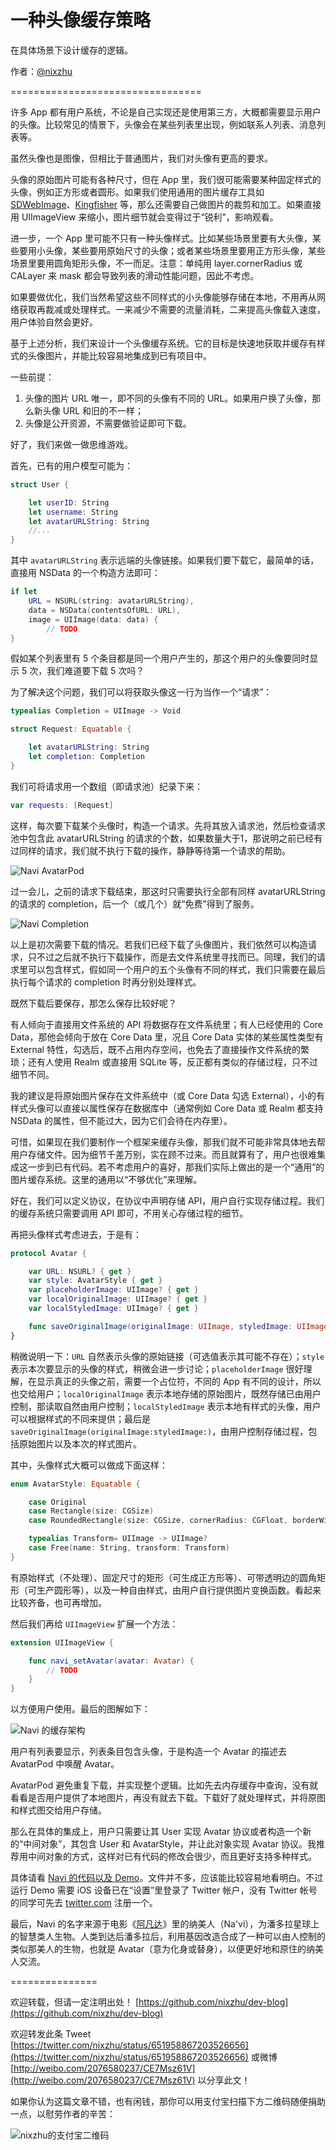 # 一种头像缓存策略

在具体场景下设计缓存的逻辑。

作者：[@nixzhu](https://twitter.com/nixzhu)

=================================

许多 App 都有用户系统，不论是自己实现还是使用第三方，大概都需要显示用户的头像。比较常见的情景下，头像会在某些列表里出现，例如联系人列表、消息列表等。

虽然头像也是图像，但相比于普通图片，我们对头像有更高的要求。

头像的原始图片可能有各种尺寸，但在 App 里，我们很可能需要某种固定样式的头像，例如正方形或者圆形。如果我们使用通用的图片缓存工具如 [SDWebImage](https://github.com/rs/SDWebImage)、[Kingfisher](https://github.com/onevcat/Kingfisher) 等，那么还需要自己做图片的裁剪和加工。如果直接用 UIImageView 来缩小，图片细节就会变得过于“锐利”，影响观看。

进一步，一个 App 里可能不只有一种头像样式。比如某些场景里要有大头像，某些要用小头像，某些要用原始尺寸的头像；或者某些场景里要用正方形头像，某些场景里要用圆角矩形头像，不一而足。注意：单纯用 layer.cornerRadius 或 CALayer 来 mask 都会导致列表的滑动性能问题，因此不考虑。

如果要做优化，我们当然希望这些不同样式的小头像能够存储在本地，不用再从网络获取再裁减或处理样式。一来减少不需要的流量消耗，二来提高头像载入速度，用户体验自然会更好。

基于上述分析，我们来设计一个头像缓存系统。它的目标是快速地获取并缓存有样式的头像图片，并能比较容易地集成到已有项目中。

一些前提：

1. 头像的图片 URL 唯一，即不同的头像有不同的 URL。如果用户换了头像，那么新头像 URL 和旧的不一样；
2. 头像是公开资源，不需要做验证即可下载。

好了，我们来做一做思维游戏。

首先，已有的用户模型可能为：

``` swift
struct User {

	let userID: String
	let username: String
	let avatarURLString: String
	//...
}
```

其中 `avatarURLString` 表示远端的头像链接。如果我们要下载它，最简单的话，直接用 NSData 的一个构造方法即可：

``` swift
if let 
    URL = NSURL(string: avatarURLString), 
    data = NSData(contentsOfURL: URL), 
    image = UIImage(data: data) {
        // TODO
}
```

假如某个列表里有 5 个条目都是同一个用户产生的，那这个用户的头像要同时显示 5 次，我们难道要下载 5 次吗？

为了解决这个问题，我们可以将获取头像这一行为当作一个“请求”：

``` swift
typealias Completion = UIImage -> Void

struct Request: Equatable {

    let avatarURLString: String
    let completion: Completion
}
```

我们可将请求用一个数组（即请求池）纪录下来：

``` swift
var requests: [Request]
```

这样，每次要下载某个头像时，构造一个请求。先将其放入请求池，然后检查请求池中包含此 avatarURLString 的请求的个数，如果数量大于1，那说明之前已经有过同样的请求，我们就不执行下载的操作，静静等待第一个请求的帮助。

![Navi AvatarPod](https://github.com/nixzhu/dev-blog/raw/master/images/navi_avatar_pod.png)

过一会儿，之前的请求下载结束，那这时只需要执行全部有同样 avatarURLString 的请求的 completion，后一个（或几个）就“免费”得到了服务。

![Navi Completion](https://github.com/nixzhu/dev-blog/raw/master/images/navi_completion.png)

以上是初次需要下载的情况。若我们已经下载了头像图片，我们依然可以构造请求，只不过之后就不执行下载操作，而是去文件系统里寻找而已。同理，我们的请求里可以包含样式，假如同一个用户的五个头像有不同的样式，我们只需要在最后执行每个请求的 completion 时再分别处理样式。

既然下载后要保存，那怎么保存比较好呢？

有人倾向于直接用文件系统的 API 将数据存在文件系统里；有人已经使用的 Core Data，那他会倾向于放在 Core Data 里，况且 Core Data 实体的某些属性类型有 External 特性，勾选后，既不占用内存空间，也免去了直接操作文件系统的繁琐；还有人使用 Realm 或直接用 SQLite 等，反正都有类似的存储过程，只不过细节不同。

我的建议是将原始图片保存在文件系统中（或 Core Data 勾选 External），小的有样式头像可以直接以属性保存在数据库中（通常例如 Core Data 或 Realm 都支持 NSData 的属性，但不能过大，因为它们会待在内存里）。

可惜，如果现在我们要制作一个框架来缓存头像，那我们就不可能非常具体地去帮用户存储文件。因为细节千差万别，实在顾不过来。而且就算有了，用户也很难集成这一步到已有代码。若不考虑用户的喜好，那我们实际上做出的是一个“通用”的图片缓存系统。这里的通用以“不够优化”来理解。

好在，我们可以定义协议，在协议中声明存储 API，用户自行实现存储过程。我们的缓存系统只需要调用 API 即可，不用关心存储过程的细节。

再把头像样式考虑进去，于是有：

``` swift
protocol Avatar {

    var URL: NSURL? { get }
    var style: AvatarStyle { get }
    var placeholderImage: UIImage? { get }
    var localOriginalImage: UIImage? { get }
    var localStyledImage: UIImage? { get }

    func saveOriginalImage(originalImage: UIImage, styledImage: UIImage)
}
```

稍微说明一下：`URL` 自然表示头像的原始链接（可选值表示其可能不存在）；`style` 表示本次要显示的头像的样式，稍微会进一步讨论；`placeholderImage` 很好理解，在显示真正的头像之前，需要一个占位符，不同的 App 有不同的设计，所以也交给用户；`localOriginalImage` 表示本地存储的原始图片，既然存储已由用户控制，那读取自然由用户控制；`localStyledImage` 表示本地有样式的头像，用户可以根据样式的不同来提供；最后是`saveOriginalImage(originalImage:styledImage:)`，由用户控制存储过程，包括原始图片以及本次的样式图片。

其中，头像样式大概可以做成下面这样：

``` swift
enum AvatarStyle: Equatable {

    case Original
    case Rectangle(size: CGSize)
    case RoundedRectangle(size: CGSize, cornerRadius: CGFloat, borderWidth: CGFloat)

    typealias Transform= UIImage -> UIImage?
    case Free(name: String, transform: Transform)
}
```

有原始样式（不处理）、固定尺寸的矩形（可生成正方形等）、可带透明边的圆角矩形（可生产圆形等），以及一种自由样式，由用户自行提供图片变换函数。看起来比较齐备，也可再增加。

然后我们再给 `UIImageView` 扩展一个方法：

``` swift
extension UIImageView {

    func navi_setAvatar(avatar: Avatar) {
        // TODO
    }
}
```

以方便用户使用。最后的图解如下：

![Navi 的缓存架构](https://github.com/nixzhu/dev-blog/raw/master/images/navi_diagram.png)

用户有列表要显示，列表条目包含头像，于是构造一个 Avatar 的描述去 AvatarPod 中唤醒 Avatar。

AvatarPod 避免重复下载，并实现整个逻辑。比如先去内存缓存中查询，没有就看看是否用户提供了本地图片，再没有就去下载。下载好了就处理样式，并将原图和样式图交给用户存储。

那么在具体的集成上，用户只需要让其 User 实现 Avatar 协议或者构造一个新的“中间对象”，其包含 User 和 AvatarStyle，并让此对象实现 Avatar 协议。我推荐用中间对象的方式，这样对已有代码的修改会很少，而且更好支持多种样式。

具体请看 [Navi 的代码以及 Demo](https://github.com/nixzhu/Navi)。文件并不多，应该能比较容易地看明白。不过运行 Demo 需要 iOS 设备已在“设置”里登录了 Twitter 帐户，没有 Twitter 帐号的同学可先去 [twitter.com](https://twitter.com) 注册一个。

最后，Navi 的名字来源于电影《[阿凡达](https://zh.wikipedia.org/zh/%E9%98%BF%E5%87%A1%E8%BE%BE)》里的纳美人（Na'vi），为潘多拉星球上的智慧类人生物。人类到达后潘多拉后，利用基因改造合成了一种可以由人控制的类似那美人的生物，也就是 Avatar（意为化身或替身），以便更好地和原住的纳美人交流。


===============

欢迎转载，但请一定注明出处！ [https://github.com/nixzhu/dev-blog](https://github.com/nixzhu/dev-blog)

欢迎转发此条 Tweet [https://twitter.com/nixzhu/status/651958867203526656](https://twitter.com/nixzhu/status/651958867203526656) 或微博 [http://weibo.com/2076580237/CE7Msz61V](http://weibo.com/2076580237/CE7Msz61V)  以分享此文！

如果你认为这篇文章不错，也有闲钱，那你可以用支付宝扫描下方二维码随便捐助一点，以慰劳作者的辛苦：

![nixzhu的支付宝二维码](https://github.com/nixzhu/dev-blog/raw/master/images/nixzhu_alipay.png)

